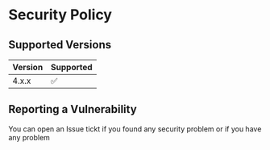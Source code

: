 # Security Policy

## Supported Versions

| Version | Supported          |
| ------- | ------------------ |
| 4.x.x   | :white_check_mark: |

## Reporting a Vulnerability

You can open an Issue tickt if you found any security problem or if you have any problem
